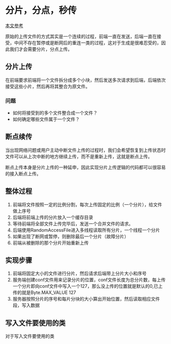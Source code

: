 # 分片，分点，秒传

[本文参考](https://www.cnblogs.com/javastack/p/17210719.html)

原始的上传文件的方式其实是一个连续的过程，前端一直在发送，后端一直在接受，中间不存在暂停或是断网后的重连一类的过程，这对于生成是很难忍受的，因此我们才会需要分片，分点上传。

## 分片上传

在前端要求前端将一个文件拆分成多个小块，然后发送多次请求到后端，后端依次接受这些小片，然后再将其整合为原文件。

### 问题

- 如何将接受到的多个文件整合成一个文件？
- 如何确定哪些文件属于一个文件？

## 断点续传

当出现网络问题或用户主动中断文件上传的过程时，我们会希望恢复到上传状态时文件可以从上次中断的地方继续上传，而不是重新上传，这就是断点上传。

断点上传本身是分片上传的一种延申，因此实现分片上传逻辑的代码都可以很容易的接入断点上传。

## 整体过程

1. 前端将文件按照一定的比例分割，每次上传固定的比例（一个分片），给文件做上序号
2. 后端将前端上传的分片放入一个缓存目录
3. 等待前端将全部文件上传完毕后，发送一个合并文件的请求。
4. 后端使用RandomAccessFile进入多线程读取所有分片，一个线程一个分片
5. 如果出现了断网或暂停，则删除最后一个分片（故障分片）
6. 前端从被删除的那个分片开始重新上传

## 实现步骤

1. 前端将固定大小的文件进行分片，然后请求后端带上分片大小和序号
2. 服务端创建conf文件用来记录分片的位置，conf文件长度为总分片数，每上传一个分片即向conf文件中写入一个127，那么没上传的位置就是默认的0,已上传的就是Byte.MAX_VALUE 127
3. 服务器按照分片的序号和每片分块的大小算出开始位置，然后读取相应文件段，写入数据

## 写入文件要使用的类

对于写入文件要使用的类